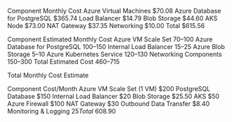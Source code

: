 Component	Monthly Cost
Azure Virtual Machines	$70.08
Azure Database for PostgreSQL	$365.74
Load Balancer	$14.79
Blob Storage	$44.60
AKS Node	$73.00
NAT Gateway	$37.35
Networking	$10.00
Total	$615.56


Component	Estimated Monthly Cost
Azure VM Scale Set	$70–$100
Azure Database for PostgreSQL	$100–$150
Internal Load Balancer	$15–$25
Azure Blob Storage	$5–$10
Azure Kubernetes Service	$120–$130
Networking Components	$150–$300
Total Estimated Cost	$460–$715

Total Monthly Cost Estimate

Component	Cost/Month
Azure VM Scale Set (1 VM)	$200
PostgreSQL Database	$150
Internal Load Balancer	$20
Blob Storage	$25.50
AKS	$50
Azure Firewall	$100
NAT Gateway	$30
Outbound Data Transfer	$8.40
Monitoring & Logging	$25
Total	~$608.90

